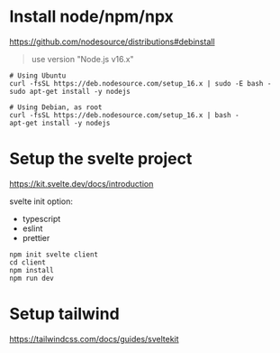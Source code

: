 # Install node/npm/npx

https://github.com/nodesource/distributions#debinstall

> use version "Node.js v16.x"

```
# Using Ubuntu
curl -fsSL https://deb.nodesource.com/setup_16.x | sudo -E bash -
sudo apt-get install -y nodejs

# Using Debian, as root
curl -fsSL https://deb.nodesource.com/setup_16.x | bash -
apt-get install -y nodejs
```

# Setup the svelte project

https://kit.svelte.dev/docs/introduction

svelte init option:
- typescript
- eslint
- prettier

```
npm init svelte client
cd client
npm install
npm run dev
```

# Setup tailwind

https://tailwindcss.com/docs/guides/sveltekit
